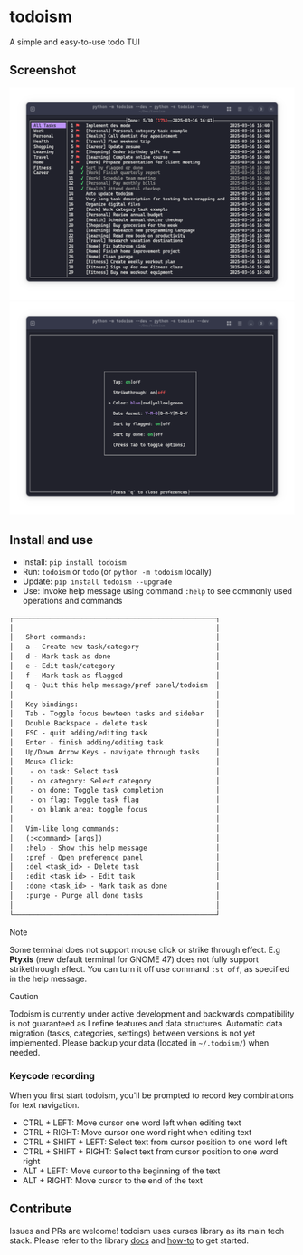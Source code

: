 # todoism

A simple and easy-to-use todo TUI

## Screenshot

![UI](./assets/screenshot-v1.21.4.png)
![UI](./assets/screenshot-v1.21.4-pref-panel.png)

## Install and use

- Install: `pip install todoism`
- Run: `todoism` or `todo` (or `python -m todoism` locally)
- Update: `pip install todoism --upgrade`
- Use: Invoke help message using command `:help` to see commonly used operations and commands

```txt
┌──────────────────────────────────────────────────┐
│                                                  │
│   Short commands:                                │
│   a - Create new task/category                   │
│   d - Mark task as done                          │
│   e - Edit task/category                         │
│   f - Mark task as flagged                       │
│   q - Quit this help message/pref panel/todoism  │
│                                                  │
│   Key bindings:                                  │
│   Tab - Toggle focus bewteen tasks and sidebar   │
│   Double Backspace - delete task                 │
│   ESC - quit adding/editing task                 │
│   Enter - finish adding/editing task             │
│   Up/Down Arrow Keys - navigate through tasks    │
│   Mouse Click:                                   │
│    - on task: Select task                        │
│    - on category: Select category                │
│    - on done: Toggle task completion             │
│    - on flag: Toggle task flag                   │
│    - on blank area: toggle focus                 │
│                                                  │
│   Vim-like long commands:                        │
│   (:<command> [args])                            │
│   :help - Show this help message                 │
│   :pref - Open preference panel                  │
│   :del <task_id> - Delete task                   │
│   :edit <task_id> - Edit task                    │
│   :done <task_id> - Mark task as done            |
│   :purge - Purge all done tasks                  │
│                                                  │
└──────────────────────────────────────────────────┘
```

> [!NOTE]
> Some terminal does not support mouse click or strike through effect.
> E.g **Ptyxis** (new default terminal for GNOME 47) does not fully support strikethrough effect.
> You can turn it off use command `:st off`, as specified in the help message.

> [!CAUTION]
> Todoism is currently under active development and backwards compatibility is not guaranteed as I refine features and data structures. Automatic data migration (tasks, categories, settings) between versions is not yet implemented. Please backup your data (located in `~/.todoism/`) when needed.

### Keycode recording

When you first start todoism, you'll be prompted to record key combinations for text navigation.

- CTRL + LEFT: Move cursor one word left when editing text
- CTRL + RIGHT: Move cursor one word right when editing text
- CTRL + SHIFT + LEFT: Select text from cursor position to one word left
- CTRL + SHIFT + RIGHT: Select text from cursor position to one word right
- ALT + LEFT: Move cursor to the beginning of the text
- ALT + RIGHT: Move cursor to the end of the text

## Contribute

Issues and PRs are welcome! todoism uses curses library as its main tech stack. Please refer to the library [docs](https://docs.python.org/3/library/curses.html#module-curses) and [how-to](https://docs.python.org/3/howto/curses.html) to get started.
